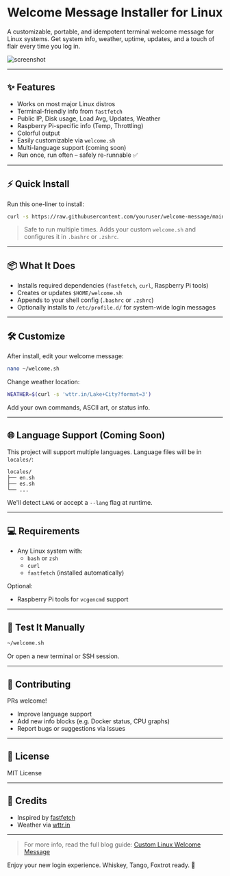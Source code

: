 # Welcome Message Installer for Linux

A customizable, portable, and idempotent terminal welcome message for Linux systems. Get system info, weather, uptime, updates, and a touch of flair every time you log in.

![screenshot](assets/welcome-preview.png)

---

## ✨ Features

- Works on most major Linux distros
- Terminal-friendly info from `fastfetch`
- Public IP, Disk usage, Load Avg, Updates, Weather
- Raspberry Pi-specific info (Temp, Throttling)
- Colorful output
- Easily customizable via `welcome.sh`
- Multi-language support (coming soon)
- Run once, run often – safely re-runnable ✅

---

## ⚡ Quick Install

Run this one-liner to install:

```bash
curl -s https://raw.githubusercontent.com/youruser/welcome-message/main/install-welcome.sh | bash
```

> Safe to run multiple times. Adds your custom `welcome.sh` and configures it in `.bashrc` or `.zshrc`.

---

## 📦 What It Does

- Installs required dependencies (`fastfetch`, `curl`, Raspberry Pi tools)
- Creates or updates `$HOME/welcome.sh`
- Appends to your shell config (`.bashrc` or `.zshrc`)
- Optionally installs to `/etc/profile.d/` for system-wide login messages

---

## 🛠 Customize

After install, edit your welcome message:

```bash
nano ~/welcome.sh
```

Change weather location:
```bash
WEATHER=$(curl -s 'wttr.in/Lake+City?format=3')
```

Add your own commands, ASCII art, or status info.

---

## 🌐 Language Support (Coming Soon)

This project will support multiple languages. Language files will be in `locales/`:

```
locales/
├── en.sh
├── es.sh
└── ...
```

We'll detect `LANG` or accept a `--lang` flag at runtime.

---

## 💻 Requirements

- Any Linux system with:
  - `bash` or `zsh`
  - `curl`
  - `fastfetch` (installed automatically)

Optional:
- Raspberry Pi tools for `vcgencmd` support

---

## 🧪 Test It Manually

```bash
~/welcome.sh
```

Or open a new terminal or SSH session.

---

## 🤝 Contributing

PRs welcome!
- Improve language support
- Add new info blocks (e.g. Docker status, CPU graphs)
- Report bugs or suggestions via Issues

---

## 📄 License

MIT License

---

## 🙏 Credits

- Inspired by [fastfetch](https://github.com/fastfetch-cli/fastfetch)
- Weather via [wttr.in](https://wttr.in)

---

> For more info, read the full blog guide: [Custom Linux Welcome Message](https://michalferber.me/blog/custom-linux-welcome-message)

Enjoy your new login experience. Whiskey, Tango, Foxtrot ready. 🫡

